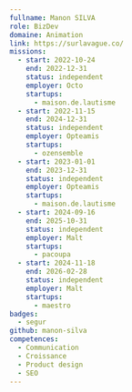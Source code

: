 ```yaml
---
fullname: Manon SILVA
role: BizDev
domaine: Animation
link: https://surlavague.co/
missions:
  - start: 2022-10-24
    end: 2022-12-31
    status: independent
    employer: Octo
    startups:
      - maison.de.lautisme
  - start: 2022-11-15
    end: 2024-12-31
    status: independent
    employer: Opteamis
    startups:
      - ozensemble
  - start: 2023-01-01
    end: 2023-12-31
    status: independent
    employer: Opteamis
    startups:
      - maison.de.lautisme
  - start: 2024-09-16
    end: 2025-10-31
    status: independent
    employer: Malt
    startups:
      - pacoupa
  - start: 2024-11-18
    end: 2026-02-28
    status: independent
    employer: Malt
    startups:
      - maestro
badges:
  - segur
github: manon-silva
competences:
  - Communication
  - Croissance
  - Product design
  - SEO
---
```

